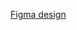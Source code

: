 [Figma design](https://www.figma.com/file/hWTnxCzOMBlwItR8eUWjSQ/Cherie-Models?type=design&node-id=47-453&mode=design)